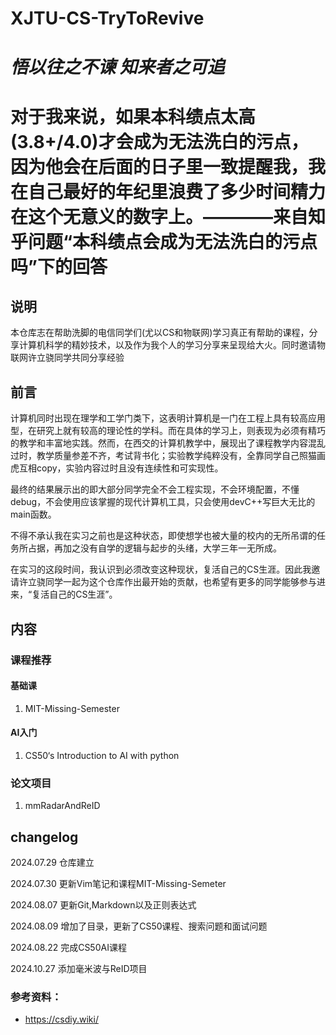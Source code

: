 # XJTU-CS-TryToRevive

# ***悟以往之不谏 知来者之可追***

# 对于我来说，如果本科绩点太高(3.8+/4.0)才会成为无法洗白的污点，因为他会在后面的日子里一致提醒我，我在自己最好的年纪里浪费了多少时间精力在这个无意义的数字上。————来自知乎问题“本科绩点会成为无法洗白的污点吗”下的回答

## 说明

本仓库志在帮助洗脚的电信同学们(尤以CS和物联网)学习真正有帮助的课程，分享计算机科学的精妙技术，以及作为我个人的学习分享来呈现给大火。同时邀请物联网许立骁同学共同分享经验

## 前言

计算机同时出现在理学和工学门类下，这表明计算机是一门在工程上具有较高应用型，在研究上就有较高的理论性的学科。而在具体的学习上，则表现为必须有精巧的教学和丰富地实践。然而，在西交的计算机教学中，展现出了课程教学内容混乱过时，教学质量参差不齐，考试背书化；实验教学纯粹没有，全靠同学自己照猫画虎互相copy，实验内容过时且没有连续性和可实现性。

最终的结果展示出的即大部分同学完全不会工程实现，不会环境配置，不懂debug，不会使用应该掌握的现代计算机工具，只会使用devC++写巨大无比的main函数。

不得不承认我在实习之前也是这种状态，即使想学也被大量的校内的无所吊谓的任务所占据，再加之没有自学的逻辑与起步的头绪，大学三年一无所成。

在实习的这段时间，我认识到必须改变这种现状，复活自己的CS生涯。因此我邀请许立骁同学一起为这个仓库作出最开始的贡献，也希望有更多的同学能够参与进来，“复活自己的CS生涯”。

## 内容

### 课程推荐

#### 基础课

1. MIT-Missing-Semester

#### AI入门

1. CS50‘s Introduction to AI with python

### 论文项目

1. mmRadarAndReID

## changelog

2024.07.29 仓库建立

2024.07.30 更新Vim笔记和课程MIT-Missing-Semeter

2024.08.07 更新Git,Markdown以及正则表达式

2024.08.09 增加了目录，更新了CS50课程、搜索问题和面试问题

2024.08.22 完成CS50AI课程

2024.10.27 添加毫米波与ReID项目

### 参考资料：

- https://csdiy.wiki/
